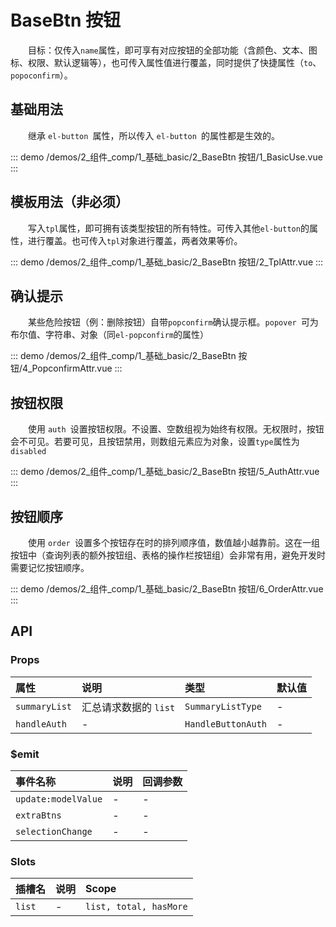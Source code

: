 # BaseBtn 按钮

&emsp;&emsp;目标：仅传入`name`属性，即可享有对应按钮的全部功能（含颜色、文本、图标、权限、默认逻辑等），也可传入属性值进行覆盖，同时提供了快捷属性（`to`、`popoconfirm`）。
## 基础用法

&emsp;&emsp;继承 `el-button `属性，所以传入 `el-button `的属性都是生效的。

::: demo 
/demos/2_组件_comp/1_基础_basic/2_BaseBtn 按钮/1_BasicUse.vue
:::
## 模板用法（非必须）

&emsp;&emsp;写入`tpl`属性，即可拥有该类型按钮的所有特性。可传入其他`el-button`的属性，进行覆盖。也可传入`tpl`对象进行覆盖，两者效果等价。

::: demo 
/demos/2_组件_comp/1_基础_basic/2_BaseBtn 按钮/2_TplAttr.vue
:::
## 确认提示

&emsp;&emsp;某些危险按钮（例：删除按钮）自带`popconfirm`确认提示框。`popover `可为布尔值、字符串、对象（同`el-popconfirm`的属性）

::: demo 
/demos/2_组件_comp/1_基础_basic/2_BaseBtn 按钮/4_PopconfirmAttr.vue
:::
## 按钮权限

&emsp;&emsp;使用 `auth `设置按钮权限。不设置、空数组视为始终有权限。无权限时，按钮会不可见。若要可见，且按钮禁用，则数组元素应为对象，设置`type`属性为`disabled`

::: demo 
/demos/2_组件_comp/1_基础_basic/2_BaseBtn 按钮/5_AuthAttr.vue
:::
## 按钮顺序

&emsp;&emsp;使用 `order `设置多个按钮存在时的排列顺序值，数值越小越靠前。这在一组按钮中（查询列表的额外按钮组、表格的操作栏按钮组）会非常有用，避免开发时需要记忆按钮顺序。

::: demo 
/demos/2_组件_comp/1_基础_basic/2_BaseBtn 按钮/6_OrderAttr.vue
:::


## API 

### Props

|属性|说明|类型|默认值|
|:---|:---|:---|:---|
|`summaryList`|汇总请求数据的 `list`|`SummaryListType`|-|
|`handleAuth`|-|`HandleButtonAuth`|-|

### $emit

|事件名称|说明|回调参数|
|:---|:---|:---|
|`update:modelValue`|-|-|
|`extraBtns`|-|-|
|`selectionChange`|-|-|

### Slots

|插槽名|说明|Scope|
|:---|:---|:---|
|`list`|-|`list, total, hasMore`|
